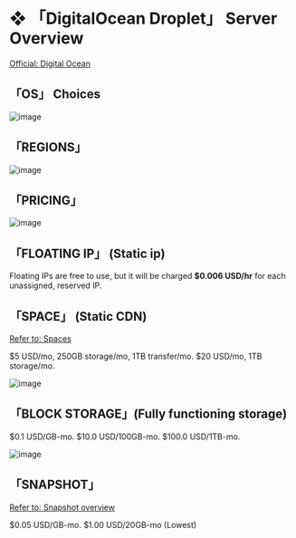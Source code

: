 # ❖ 「DigitalOcean Droplet」 Server Overview

[Official: Digital Ocean](https://www.digitalocean.com/)



## 「OS」 Choices
![image](https://user-images.githubusercontent.com/14041622/45220629-4e8c3f80-b2e1-11e8-9314-738d4c641f6a.png)


## 「REGIONS」
![image](https://user-images.githubusercontent.com/14041622/45220605-39afac00-b2e1-11e8-930f-43bca6da51f9.png)


## 「PRICING」
![image](https://user-images.githubusercontent.com/14041622/45220016-6a8ee180-b2df-11e8-9ded-b115cbd0cac4.png)


## 「FLOATING IP」 (Static ip)
Floating IPs are free to use, but it will be charged **$0.006 USD/hr** for each unassigned, reserved IP.

## 「SPACE」 (Static CDN)
[Refer to: Spaces](https://www.digitalocean.com/docs/spaces/)

$5 USD/mo, 250GB storage/mo, 1TB transfer/mo.
$20 USD/mo, 1TB storage/mo.

![image](https://user-images.githubusercontent.com/14041622/45220371-7c24b900-b2e0-11e8-9d3b-9fa4b0229cb1.png)


## 「BLOCK STORAGE」(Fully functioning storage)

$0.1 USD/GB-mo.
$10.0 USD/100GB-mo.
$100.0 USD/1TB-mo.

![image](https://user-images.githubusercontent.com/14041622/45220384-85ae2100-b2e0-11e8-9eaa-b89b58589e25.png)



## 「SNAPSHOT」
[Refer to: Snapshot overview](https://www.digitalocean.com/docs/images/snapshots/overview/)

$0.05 USD/GB-mo.
$1.00 USD/20GB-mo (Lowest)


